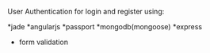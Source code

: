User Authentication for login and register using:

*jade *angularjs *passport *mongodb(mongoose) *express

- form validation
